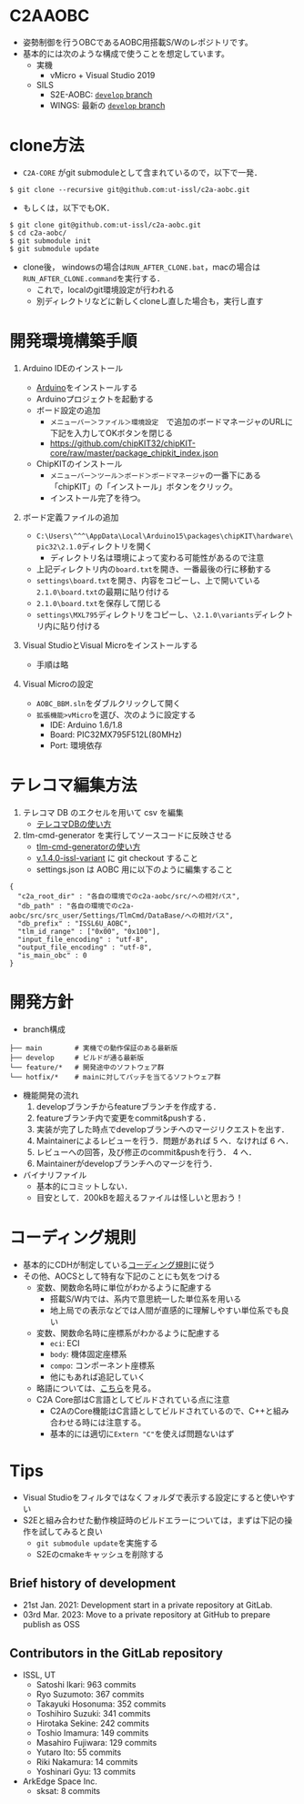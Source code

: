 # C2AAOBC
- 姿勢制御を行うOBCであるAOBC用搭載S/Wのレポジトリです。
- 基本的には次のような構成で使うことを想定しています。
  - 実機
    - vMicro + Visual Studio 2019
  - SILS
    - S2E-AOBC: [`develop` branch](https://github.com/ut-issl/s2e-aobc)
    - WINGS: 最新の [`develop` branch](https://gitlab.com/ut_issl/wings/wings)

# clone方法
- `C2A-CORE` がgit submoduleとして含まれているので，以下で一発．
```
$ git clone --recursive git@github.com:ut-issl/c2a-aobc.git
```
-  もしくは，以下でもOK．
```
$ git clone git@github.com:ut-issl/c2a-aobc.git
$ cd c2a-aobc/
$ git submodule init
$ git submodule update
```
- clone後， windowsの場合は`RUN_AFTER_CLONE.bat`，macの場合は`RUN_AFTER_CLONE.command`を実行する．
  - これで，localのgit環境設定が行われる
  - 別ディレクトリなどに新しくcloneし直した場合も，実行し直す


# 開発環境構築手順
1. Arduino IDEのインストール
   - [Arduino](https://www.arduino.cc/en/software)をインストールする
   - Arduinoプロジェクトを起動する
   - ボード設定の追加
     - `メニューバー＞ファイル＞環境設定`　で追加のボードマネージャのURLに下記を入力してOKボタンを閉じる
     - https://github.com/chipKIT32/chipKIT-core/raw/master/package_chipkit_index.json
   - ChipKITのインストール
     - `メニューバー＞ツール＞ボード＞ボードマネージャ`の一番下にある「chipKIT」の「インストール」ボタンをクリック。
     - インストール完了を待つ。
2. ボード定義ファイルの追加
   - `C:\Users\^^^\AppData\Local\Arduino15\packages\chipKIT\hardware\pic32\2.1.0`ディレクトリを開く
     - ディレクトリ名は環境によって変わる可能性があるので注意
   - 上記ディレクトリ内の`board.txt`を開き、一番最後の行に移動する
   - `settings\board.txt`を開き、内容をコピーし、上で開いている`2.1.0\board.txt`の最期に貼り付ける
   - `2.1.0\board.txt`を保存して閉じる
   - `settings\MXL795`ディレクトリをコピーし、`\2.1.0\variants`ディレクトリ内に貼り付ける

3. Visual StudioとVisual Microをインストールする
   - 手順は略

4. Visual Microの設定
   - `AOBC_BBM.sln`をダブルクリックして開く
   - `拡張機能>vMicro`を選び、次のように設定する
     - IDE: Arduino 1.6/1.8
     - Board: PIC32MX795F512L(80MHz)
     - Port: 環境依存


# テレコマ編集方法
1. テレコマ DB のエクセルを用いて csv を編集
   - [テレコマDBの使い方](https://github.com/ut-issl/tlm-cmd-db)
2. tlm-cmd-generator を実行してソースコードに反映させる
   - [tlm-cmd-generatorの使い方](https://github.com/ut-issl/c2a-tlm-cmd-code-generator)
   - [v.1.4.0-issl-variant](https://github.com/ut-issl/c2a-tlm-cmd-code-generator/tree/v1.4.0-issl-variant) に git checkout すること
   - settings.json は AOBC 用に以下のように編集すること
```
{
  "c2a_root_dir" : "各自の環境でのc2a-aobc/src/への相対パス",
  "db_path" : "各自の環境でのc2a-aobc/src/src_user/Settings/TlmCmd/DataBase/への相対パス",
  "db_prefix" : "ISSL6U_AOBC",
  "tlm_id_range" : ["0x00", "0x100"],
  "input_file_encoding" : "utf-8",
  "output_file_encoding" : "utf-8",
  "is_main_obc" : 0
}
```


# 開発方針
+ branch構成
```
├── main        # 実機での動作保証のある最新版
├── develop     # ビルドが通る最新版
└── feature/*   # 開発途中のソフトウェア群
└── hotfix/*    # mainに対してパッチを当てるソフトウェア群
```
+ 機能開発の流れ
	1. developブランチからfeatureブランチを作成する．
	2. featureブランチ内で変更をcommit&pushする．
	3. 実装が完了した時点でdevelopブランチへのマージリクエストを出す．
	4. Maintainerによるレビューを行う．問題があれば 5 へ．なければ 6 へ．
	5. レビューへの回答，及び修正のcommit&pushを行う． 4 へ．
	6. Maintainerがdevelopブランチへのマージを行う．
+ バイナリファイル
	- 基本的にコミットしない．
	- 目安として．200kBを超えるファイルは怪しいと思おう！


# コーディング規則
- 基本的にCDHが制定している[コーディング規則](https://gitlab.com/ut_issl/c2a/documents_oss/-/blob/master/General/CodingRule.md)に従う
- その他、AOCSとして特有な下記のことにも気をつける
  - 変数、関数命名時に単位がわかるように配慮する
    - 搭載S/W内では、系内で意思統一した単位系を用いる
    - 地上局での表示などでは人間が直感的に理解しやすい単位系でも良い
  - 変数、関数命名時に座標系がわかるように配慮する
    - `eci`: ECI
    - `body`: 機体固定座標系
    - `compo`: コンポーネント座標系
    - 他にもあれば追記していく
  - 略語については、[こちら](https://gitlab.com/ut_issl/c2a/c2a_core_oss/-/issues/77#note_568506174)を見る。
  - C2A Core部はC言語としてビルドされている点に注意
    - C2AのCore機能はC言語としてビルドされているので、C++と組み合わせる時には注意する。
    - 基本的には適切に`Extern "C"`を使えば問題ないはず

# Tips
- Visual Studioをフィルタではなくフォルダで表示する設定にすると使いやすい
- S2Eと組み合わせた動作検証時のビルドエラーについては，まずは下記の操作を試してみると良い
  - `git submodule update`を実施する
  - S2Eのcmakeキャッシュを削除する

## Brief history of development
- 21st Jan. 2021: Development start in a private repository at GitLab.
- 03rd Mar. 2023: Move to a private repository at GitHub to prepare publish as OSS

## Contributors in the GitLab repository
- ISSL, UT
  - Satoshi Ikari: 963 commits
  - Ryo Suzumoto: 367 commits
  - Takayuki Hosonuma: 352 commits
  - Toshihiro Suzuki: 341 commits
  - Hirotaka Sekine: 242 commits
  - Toshio Imamura: 149 commits
  - Masahiro Fujiwara: 129 commits
  - Yutaro Ito: 55 commits
  - Riki Nakamura: 14 commits
  - Yoshinari Gyu: 13 commits
- ArkEdge Space Inc.
  - sksat: 8 commits
